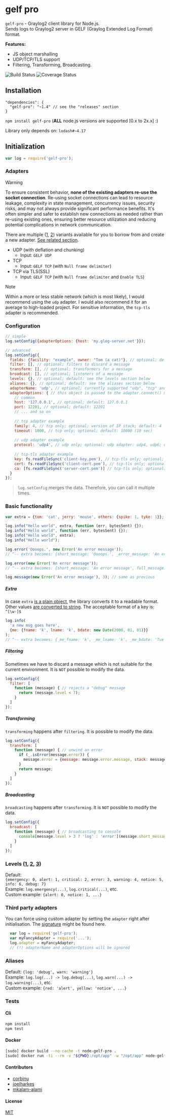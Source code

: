 gelf pro
=============
`gelf-pro` - Graylog2 client library for Node.js.  
Sends logs to Graylog2 server in GELF (Graylog Extended Log Format) format.

**Features:**
- JS object marshalling
- UDP/TCP/TLS support
- Filtering, Transforming, Broadcasting.

![Build Status](https://github.com/kkamkou/node-gelf-pro/actions/workflows/node.js.yml/badge.svg?branch=master)
![Coverage Status](https://coveralls.io/repos/github/kkamkou/node-gelf-pro/badge.svg?branch=master)

## Installation
```
"dependencies": {
  "gelf-pro": "~1.4" // see the "releases" section
}
```

`npm install gelf-pro` (**ALL** node.js versions are supported [0.x to 2x.x] :)

Library only depends on: `lodash#~4.17`

## Initialization
```javascript
var log = require('gelf-pro');
```

### Adapters

> [!WARNING]
> To ensure consistent behavior, **none of the existing adapters re-use the socket connection**. Re-using socket connections can lead to resource leakage, complexity in state management, concurrency issues, security risks, and may not always provide significant performance benefits.
> It's often simpler and safer to establish new connections as needed rather than re-using existing ones, ensuring better resource utilization and reducing potential complications in network communication.
>
> There are multiple ([1](https://github.com/kkamkou/node-gelf-pro/pull/68), [2](https://github.com/fdelayen/node-gelf-pro/commit/b52b4b6b1ff26772314b8673dd6fd724c0937caa)) variants available for you to borrow from and create a new adapter. [See related section](#third-party-adapters).

- UDP (with deflation and chunking)
  - Input: `GELF UDP`
- TCP
  - Input: `GELF TCP` (with `Null frame delimiter`)
- TCP via TLS(SSL)
  - Input: `GELF TCP` (with `Null frame delimiter` and `Enable TLS`)


> [!NOTE]
> Within a more or less stable network (which is most likely), I would recommend using the `udp` adapter.
> I would also recommend it for an average to high-loaded project.
> For sensitive information, the `tcp-tls` adapter is recommended.

### Configuration
```javascript
// simple
log.setConfig({adapterOptions: {host: 'my.glog-server.net'}});

// advanced
log.setConfig({
  fields: {facility: "example", owner: "Tom (a cat)"}, // optional; default fields for all messages
  filter: [], // optional; filters to discard a message
  transform: [], // optional; transformers for a message
  broadcast: [], // optional; listeners of a message
  levels: {}, // optional; default: see the levels section below
  aliases: {}, // optional; default: see the aliases section below
  adapterName: 'udp', // optional; currently supported "udp", "tcp" and "tcp-tls"; default: udp
  adapterOptions: { // this object is passed to the adapter.connect() method
    // common
    host: '127.0.0.1', // optional; default: 127.0.0.1
    port: 12201, // optional; default: 12201
    // ... and so on
    
    // tcp adapter example
    family: 4, // tcp only; optional; version of IP stack; default: 4
    timeout: 1000, // tcp only; optional; default: 10000 (10 sec)
    
    // udp adapter example
    protocol: 'udp4', // udp only; optional; udp adapter: udp4, udp6; default: udp4
    
    // tcp-tls adapter example
    key: fs.readFileSync('client-key.pem'), // tcp-tls only; optional; only if using the client certificate authentication
    cert: fs.readFileSync('client-cert.pem'), // tcp-tls only; optional; only if using the client certificate authentication
    ca: [fs.readFileSync('server-cert.pem')] // tcp-tls only; optional; only for the self-signed certificate
  }
});
```
> `log.setConfig` merges the data. Therefore, you can call it multiple times.

### Basic functionality
```javascript
var extra = {tom: 'cat', jerry: 'mouse', others: {spike: 1, tyke: 1}};

log.info("Hello world", extra, function (err, bytesSent) {});
log.info("Hello world", function (err, bytesSent) {});
log.info("Hello world", extra);
log.info("Hello world");

log.error('Oooops.', new Error('An error message'));
// ^-- extra becomes: {short_message: 'Oooops.', _error_message: 'An error message', _error_stack: Error's stack}

log.error(new Error('An error message'));
// ^-- extra becomes: {short_message: 'An error message', full_message: Error's stack}

log.message(new Error('An error message'), 3); // same as previous
```

##### Extra
In case `extra` [is a plain object](https://lodash.com/docs#isPlainObject),
the library converts it to a readable format. Other values [are converted to string](https://lodash.com/docs#toString).
The acceptable format of a key is: `^[\w-]$`
```javascript
log.info(
  'a new msg goes here',
  {me: {fname: 'k', lname: 'k', bdate: new Date(2000, 01, 01)}}
);
// ^-- extra becomes: {_me_fname: 'k', _me_lname: 'k', _me_bdate: 'Tue Feb 01 2000 00:00:00 GMT+0100 (CET)'}
```

##### Filtering
Sometimes we have to discard a message which is not suitable for the current environment. It is `NOT` possible to modify the data.
```javascript
log.setConfig({
  filter: [
    function (message) { // rejects a "debug" message
      return (message.level < 7);
    }
  ]
});
```

##### Transforming
`transforming` happens after `filtering`. It is possible to modify the data.

```javascript
log.setConfig({
  transform: [
    function (message) { // unwind an error
      if (_.isError(message.error)) {
        message.error = {message: message.error.message, stack: message.error.stack};
      }
      return message;
    }
  ]
});
```

##### Broadcasting
`broadcasting` happens after `transforming`. It is `NOT` possible to modify the data.

```javascript
log.setConfig({
  broadcast: [
    function (message) { // broadcasting to console
      console[message.level > 3 ? 'log' : 'error'](message.short_message, message);
    }
  ]
});
```

### Levels ([1](https://httpd.apache.org/docs/current/mod/core.html#loglevel), [2](https://logging.apache.org/log4j/2.0/log4j-api/apidocs/org/apache/logging/log4j/Level.html), [3](http://stackoverflow.com/questions/2031163/when-to-use-the-different-log-levels))

Default:  
`{emergency: 0, alert: 1, critical: 2, error: 3, warning: 4, notice: 5, info: 6, debug: 7}`  
Example: `log.emergency(...)`, `log.critical(...)`, etc.  
Custom example: `{alert: 0, notice: 1, ...}`

### Third party adapters
You can force using custom adapter by setting the `adapter` right after initialisation.  The [signature](lib/adapter/abstract.js) might be found here. 
```javascript
  var log = require('gelf-pro');
  var myFancyAdapter = require('...');
  log.adapter = myFancyAdapter;
  // (!) adapterName and adapterOptions will be ignored
```

### Aliases

Default: `{log: 'debug', warn: 'warning'}`  
Example: `log.log(...) -> log.debug(...)`, `log.warn(...) -> log.warning(...)`, etc.  
Custom example: `{red: 'alert', yellow: 'notice', ...}`

### Tests
#### Cli
```bash
npm install
npm test
```

#### Docker
```bash
[sudo] docker build --no-cache -t node-gelf-pro .
[sudo] docker run -ti --rm -v "${PWD}:/opt/app" -w "/opt/app" node-gelf-pro
```

#### Contributors

- [corbinu](https://github.com/corbinu)
- [joelharkes](https://github.com/joelharkes)
- [mkalam-alami](https://github.com/mkalam-alami)

#### License

[MIT](LICENSE)

